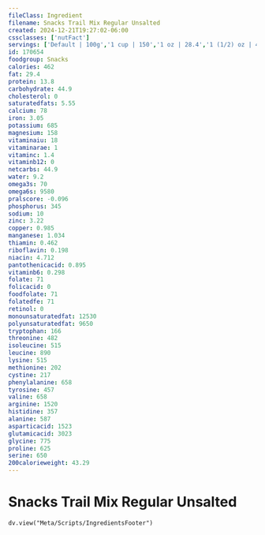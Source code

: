 ```yaml
---
fileClass: Ingredient
filename: Snacks Trail Mix Regular Unsalted
created: 2024-12-21T19:27:02-06:00
cssclasses: ['nutFact']
servings: ['Default | 100g','1 cup | 150','1 oz | 28.4','1 (1/2) oz | 42']
id: 170654
foodgroup: Snacks
calories: 462
fat: 29.4
protein: 13.8
carbohydrate: 44.9
cholesterol: 0
saturatedfats: 5.55
calcium: 78
iron: 3.05
potassium: 685
magnesium: 158
vitaminaiu: 18
vitaminarae: 1
vitaminc: 1.4
vitaminb12: 0
netcarbs: 44.9
water: 9.2
omega3s: 70
omega6s: 9580
pralscore: -0.096
phosphorus: 345
sodium: 10
zinc: 3.22
copper: 0.985
manganese: 1.034
thiamin: 0.462
riboflavin: 0.198
niacin: 4.712
pantothenicacid: 0.895
vitaminb6: 0.298
folate: 71
folicacid: 0
foodfolate: 71
folatedfe: 71
retinol: 0
monounsaturatedfat: 12530
polyunsaturatedfat: 9650
tryptophan: 166
threonine: 482
isoleucine: 515
leucine: 890
lysine: 515
methionine: 202
cystine: 217
phenylalanine: 658
tyrosine: 457
valine: 658
arginine: 1520
histidine: 357
alanine: 587
asparticacid: 1523
glutamicacid: 3023
glycine: 775
proline: 625
serine: 650
200calorieweight: 43.29
---
```


# Snacks Trail Mix Regular Unsalted

```dataviewjs
dv.view("Meta/Scripts/IngredientsFooter")
```